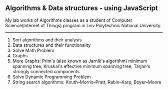 
## Algorithms & Data structures - using JavaScript

   My lab works of Algorithms classes as a student of Computer Science(Internet of Things) program in Lviv Polytechnic National University.
   
---

1. Sort algorithms and their analysis
2. Data structures and their functionality 
3. Solve Math Problem
4. Graphs
5. More Graphs: Prim's (also known as Jarník's algorithm) minimum spanning tree,  Kruskal's effective minimum spanning tree, Tarjan's strongly connected components
6. Solve Dynamic Programming Problem
7. String search algorithms: Knuth–Morris–Pratt, Rabin–Karp, Boyer–Moore 
